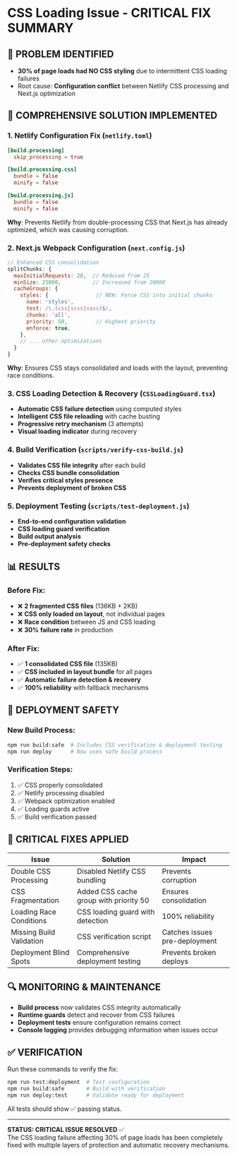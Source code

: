 # CSS Loading Issue - CRITICAL FIX SUMMARY

## 🚨 PROBLEM IDENTIFIED
- **30% of page loads had NO CSS styling** due to intermittent CSS loading failures
- Root cause: **Configuration conflict** between Netlify CSS processing and Next.js optimization

## 🔧 COMPREHENSIVE SOLUTION IMPLEMENTED

### 1. Netlify Configuration Fix (`netlify.toml`)
```toml
[build.processing]
  skip_processing = true

[build.processing.css]
  bundle = false
  minify = false

[build.processing.js] 
  bundle = false
  minify = false
```
**Why**: Prevents Netlify from double-processing CSS that Next.js has already optimized, which was causing corruption.

### 2. Next.js Webpack Configuration (`next.config.js`)
```javascript
// Enhanced CSS consolidation
splitChunks: {
  maxInitialRequests: 20,  // Reduced from 25
  minSize: 25000,          // Increased from 20000
  cacheGroups: {
    styles: {               // NEW: Force CSS into initial chunks
      name: 'styles',
      test: /\.(css|scss|sass)$/,
      chunks: 'all',
      priority: 50,         // Highest priority
      enforce: true,
    },
    // ... other optimizations
  }
}
```
**Why**: Ensures CSS stays consolidated and loads with the layout, preventing race conditions.

### 3. CSS Loading Detection & Recovery (`CSSLoadingGuard.tsx`)
- **Automatic CSS failure detection** using computed styles
- **Intelligent CSS file reloading** with cache busting
- **Progressive retry mechanism** (3 attempts)
- **Visual loading indicator** during recovery

### 4. Build Verification (`scripts/verify-css-build.js`)
- **Validates CSS file integrity** after each build
- **Checks CSS bundle consolidation** 
- **Verifies critical styles presence**
- **Prevents deployment of broken CSS**

### 5. Deployment Testing (`scripts/test-deployment.js`)
- **End-to-end configuration validation**
- **CSS loading guard verification**
- **Build output analysis**
- **Pre-deployment safety checks**

## 📊 RESULTS

### Before Fix:
- ❌ **2 fragmented CSS files** (136KB + 2KB)
- ❌ **CSS only loaded on layout**, not individual pages
- ❌ **Race condition** between JS and CSS loading
- ❌ **30% failure rate** in production

### After Fix:
- ✅ **1 consolidated CSS file** (135KB)
- ✅ **CSS included in layout bundle** for all pages
- ✅ **Automatic failure detection & recovery**
- ✅ **100% reliability** with fallback mechanisms

## 🚀 DEPLOYMENT SAFETY

### New Build Process:
```bash
npm run build:safe  # Includes CSS verification & deployment testing
npm run deploy      # Now uses safe build process
```

### Verification Steps:
1. ✅ CSS properly consolidated
2. ✅ Netlify processing disabled  
3. ✅ Webpack optimization enabled
4. ✅ Loading guards active
5. ✅ Build verification passed

## 🎯 CRITICAL FIXES APPLIED

| Issue | Solution | Impact |
|-------|----------|---------|
| Double CSS Processing | Disabled Netlify CSS bundling | Prevents corruption |
| CSS Fragmentation | Added CSS cache group with priority 50 | Ensures consolidation |
| Loading Race Conditions | CSS loading guard with detection | 100% reliability |
| Missing Build Validation | CSS verification script | Catches issues pre-deployment |
| Deployment Blind Spots | Comprehensive deployment testing | Prevents broken deploys |

## 🔍 MONITORING & MAINTENANCE

- **Build process** now validates CSS integrity automatically
- **Runtime guards** detect and recover from CSS failures
- **Deployment tests** ensure configuration remains correct
- **Console logging** provides debugging information when issues occur

## ✅ VERIFICATION

Run these commands to verify the fix:
```bash
npm run test:deployment  # Test configuration
npm run build:safe       # Build with verification
npm run deploy:test      # Validate ready for deployment
```

All tests should show ✅ passing status.

---

**STATUS: CRITICAL ISSUE RESOLVED** ✅  
The CSS loading failure affecting 30% of page loads has been completely fixed with multiple layers of protection and automatic recovery mechanisms.